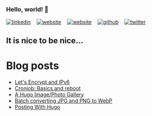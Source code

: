 ### Hello, world! 👋

<!--
**mahler/mahler** is a ✨ _special_ ✨ repository because its `README.md` (this file) appears on your GitHub profile.

- 🔭 I’m currently working on ...
- 🌱 I’m currently learning ...
- 👯 I’m looking to collaborate on ...
- 🤔 I’m looking for help with ...
- 💬 Ask me about ...
- 📫 How to reach me: ...
- 😄 Pronouns: ...
- ⚡ Fun fact: ...
-->

  [![linkedin](https://user-images.githubusercontent.com/25087769/87172072-530a5080-c2dc-11ea-8e2c-8ee4dbf3394b.png)](http://www.linkedin.com/in/mahler) &nbsp;&nbsp;
  [![website](https://user-images.githubusercontent.com/25087769/87173861-0aa06200-c2df-11ea-9614-da65c9c73692.png)](https://netfactory.dk) &nbsp;&nbsp;
  [![website](https://user-images.githubusercontent.com/25087769/87173861-0aa06200-c2df-11ea-9614-da65c9c73692.png)](https://mahler.io) &nbsp;&nbsp;
  [![github](https://user-images.githubusercontent.com/25087769/87176037-2c4f1880-c2e2-11ea-8a13-41c90b711b9f.png)](https://github.com/mahler) &nbsp;&nbsp;
  [![twitter](https://user-images.githubusercontent.com/25087769/87172407-de83e180-c2dc-11ea-9479-a894758266c3.png)](https://www.twitter.com/mahler) &nbsp;&nbsp;
  
## It is nice to be nice...

# Blog posts
<!-- BLOG-POST-LIST:START -->
- [Let's Encrypt and IPv6](/posts/2020/ipv6letsencrypt/)
- [Cronjob: Basics and reboot](/posts/2020/cronjobs/)
- [A Hugo Image/Photo Gallery](/posts/2020/hugo-gallery/)
- [Batch converting JPG and PNG to WebP](/posts/2020/converting-jpg-png-to-webp/)
- [Posting With Hugo](/posts/2020/posting-with-hugo/)
<!-- BLOG-POST-LIST:END -->
